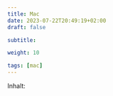 ```yaml
---
title: Mac
date: 2023-07-22T20:49:19+02:00
draft: false

subtitle: 

weight: 10

tags: [mac]
---
```


Inhalt:
